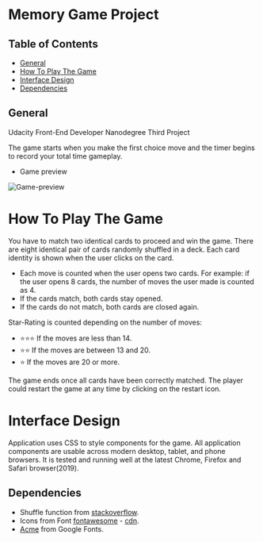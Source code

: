 # Memory Game Project

## Table of Contents

* [General](#general)
* [How To Play The Game](#how-to-play-the-game)
* [Interface Design](#interface-design)
* [Dependencies](#dependencies)

## General

Udacity Front-End Developer Nanodegree Third Project

The game starts when you make the first choice move and the timer begins to record your total time gameplay.

* Game preview
<img src="img/play.gif" alt="Game-preview">


# How To Play The Game
You have to match two identical cards to proceed and win the game. There are eight identical pair of cards randomly shuffled in a deck. Each card identity is shown when the user clicks on the card.

* Each move is counted when the user opens two cards. For example: if the user opens 8 cards, the number of moves the user made is counted as 4.
* If the cards match, both cards stay opened.
* If the cards do not match, both cards are closed again.

Star-Rating is counted depending on the number of moves:
* :star::star::star: If the moves  are less than 14.
* :star::star: If the moves  are between 13 and 20.
* :star: If the moves  are  20 or more.

The game ends once all cards have been correctly matched.
The player could restart the game at any time by clicking on the restart icon.

# Interface Design

Application uses CSS to style components for the game.
All application components are usable across modern desktop, tablet, and phone browsers. It is tested and running well at the latest Chrome, Firefox and Safari browser(2019).


## Dependencies
* Shuffle function from [stackoverflow](http://stackoverflow.com/a/2450976).
* Icons from Font [fontawesome](https://fontawesome.com/v4.7.0/icons/) - [cdn](https://maxcdn.bootstrapcdn.com/font-awesome/4.6.1/css/font-awesome.min.css).
* [Acme](https://fonts.google.com/specimen/Acme) from Google Fonts.
